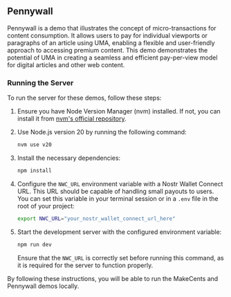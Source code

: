 ## Pennywall

Pennywall is a demo that illustrates the concept of micro-transactions for content consumption. It allows users to pay for individual viewports or paragraphs of an article using UMA, enabling a flexible and user-friendly approach to accessing premium content. This demo demonstrates the potential of UMA in creating a seamless and efficient pay-per-view model for digital articles and other web content.

### Running the Server

To run the server for these demos, follow these steps:

1. Ensure you have Node Version Manager (nvm) installed. If not, you can install it from [nvm's official repository](https://github.com/nvm-sh/nvm).

2. Use Node.js version 20 by running the following command:
   ```bash
   nvm use v20
   ```

3. Install the necessary dependencies:
   ```bash
   npm install
   ```

4. Configure the `NWC_URL` environment variable with a Nostr Wallet Connect URL. This URL should be capable of handling small payouts to users. You can set this variable in your terminal session or in a `.env` file in the root of your project:
   ```bash
   export NWC_URL="your_nostr_wallet_connect_url_here"
   ```

5. Start the development server with the configured environment variable:
   ```bash
   npm run dev
   ```

   Ensure that the `NWC_URL` is correctly set before running this command, as it is required for the server to function properly.

By following these instructions, you will be able to run the MakeCents and Pennywall demos locally.